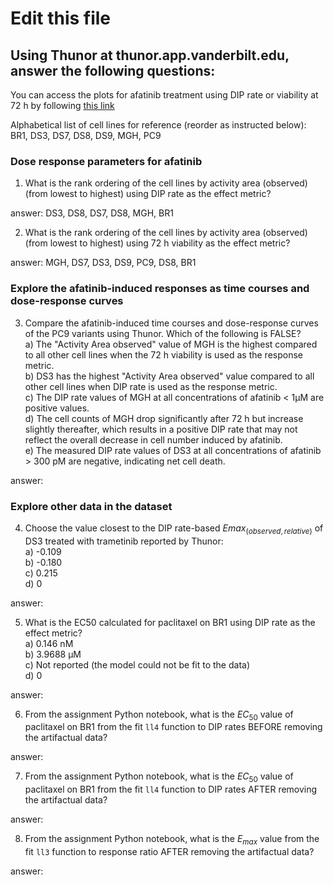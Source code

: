 # Edit this file  

## Using Thunor at thunor.app.vanderbilt.edu, answer the following questions:

You can access the plots for afatinib treatment using DIP rate or viability at 72 h by following [this link](https://thunor.app.vanderbilt.edu/plots?dataset=13&colsLg=3&colsMd=2&plotdata=plotType%3Ddrc%26datasetId%3D13%26dataset2Id%3D%26useCellLineTags%3Doff%26c%3D8%26c%3D9%26c%3D10%26c%3D11%26c%3D12%26c%3D17%26c%3D18%26useDrugTags%3Doff%26d%3D5%26colorBy%3Doff%26drMetric%3Ddip%26drcType%3Drel&plotdata=plotType%3Ddrc%26datasetId%3D13%26dataset2Id%3D%26useCellLineTags%3Doff%26c%3D8%26c%3D9%26c%3D10%26c%3D11%26c%3D12%26c%3D17%26c%3D18%26useDrugTags%3Doff%26d%3D5%26colorBy%3Doff%26drMetric%3Dviability%26drcType%3Drel)  

Alphabetical list of cell lines for reference (reorder as instructed below): BR1, DS3, DS7, DS8, DS9, MGH, PC9

### Dose response parameters for afatinib  
1) What is the rank ordering of the cell lines by activity area (observed) (from lowest to highest) using DIP rate as the effect metric?  

answer: DS3, DS8, DS7, DS8, MGH, BR1

2) What is the rank ordering of the cell lines by activity area (observed) (from lowest to highest) using 72 h viability as the effect metric?

answer: MGH, DS7, DS3, DS9, PC9, DS8, BR1

### Explore the afatinib-induced responses as time courses and dose-response curves  
3) Compare the afatinib-induced time courses and dose-response curves of the PC9 variants using Thunor. Which of the following is FALSE?  
    a) The "Activity Area observed" value of MGH is the highest compared to all other cell lines when the 72 h viability is used as the response metric.  
    b) DS3 has the highest "Activity Area observed" value compared to all other cell lines when DIP rate is used as the response metric.  
    c) The DIP rate values of MGH at all concentrations of afatinib < 1µM are positive values.  
    d) The cell counts of MGH drop significantly after 72 h but increase slightly thereafter, which results in a positive DIP rate that may not reflect the overall decrease in cell number induced by afatinib.  
    e) The measured DIP rate values of DS3 at all concentrations of afatinib > 300 pM are negative, indicating net cell death.  

answer: 

### Explore other data in the dataset

4) Choose the value closest to the DIP rate-based $Emax_{(observed, relative)}$ of DS3 treated with trametinib reported by Thunor:  
    a) -0.109  
    b) -0.180  
    c) 0.215  
    d) 0  
    
answer: 

5) What is the EC50 calculated for paclitaxel on BR1 using DIP rate as the effect metric?  
    a) 0.146 nM  
    b) 3.9688 µM  
    c) Not reported (the model could not be fit to the data)  
    d) 0  
    
answer:   

6) From the assignment Python notebook, what is the $EC_{50}$ value of paclitaxel on BR1 from the fit `ll4` function to DIP rates BEFORE removing the artifactual data?  

answer:   
  
7) From the assignment Python notebook, what is the $EC_{50}$ value of paclitaxel on BR1 from the fit `ll4` function to DIP rates AFTER removing the artifactual data?  

answer:   
  
8) From the assignment Python notebook, what is the $E_{max}$ value from the fit `ll3` function to response ratio AFTER removing the artifactual data?

answer:   
  
